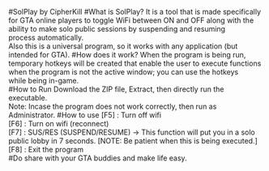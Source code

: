#SolPlay by CipherKill
#What is SolPlay?
It is a tool that is made specifically for GTA online players to toggle WiFi between ON and OFF along with the ability to make solo public sessions by suspending and resuming  
process automatically.  
Also this is a universal program, so it works with any application (but intended for GTA).
#How does it work?
When the program is being run, temporary hotkeys will be created that enable the user to execute functions when the program is not the active window; you can use the hotkeys  
while being in-game.  
#How to Run
Download the ZIP file, Extract, then directly run the executable.  
Note: Incase the program does not work correctly, then run as Administrator.
#How to use
[F5] : Turn off wifi  
[F6] : Turn on wifi (reconnect)  
[F7] : SUS/RES (SUSPEND/RESUME) -> This function will put you in a solo public lobby in 7 seconds. [NOTE: Be patient when this is being executed.]  
[F8] : Exit the program  
#Do share with your GTA buddies and make life easy.
